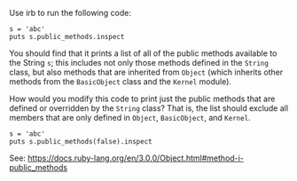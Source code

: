 Use irb to run the following code:

```
s = 'abc'
puts s.public_methods.inspect
```

You should find that it prints a list of all of the public methods available to the String `s`; this includes not only those methods defined in the `String` class, but also methods that are inherited from `Object` (which inherits other methods from the `BasicObject` class and the `Kernel` module).

How would you modify this code to print just the public methods that are defined or overridden by the `String` class? That is, the list should exclude all members that are only defined in `Object`, `BasicObject`, and `Kernel`.

```
s = 'abc'
puts s.public_methods(false).inspect
```

See: https://docs.ruby-lang.org/en/3.0.0/Object.html#method-i-public_methods
